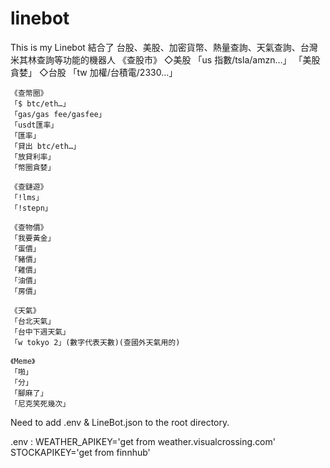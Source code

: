 # linebot
This is my Linebot
結合了 台股、美股、加密貨幣、熱量查詢、天氣查詢、台灣米其林查詢等功能的機器人
    《查股市》
    ◇美股
    「us 指數/tsla/amzn…」
    「美股貪婪」
    ◇台股
    「tw 加權/台積電/2330…」

    《查幣圈》
    「$ btc/eth…」
    「gas/gas fee/gasfee」
    「usdt匯率」
    「匯率」
    「貸出 btc/eth…」
    「放貸利率」
    「幣圈貪婪」

    《查鏈遊》
    「!lms」
    「!stepn」

    《查物價》
    「我要黃金」
    「蛋價」
    「豬價」
    「雞價」
    「油價」
    「房價」

    《天氣》
    「台北天氣」
    「台中下週天氣」
    「w tokyo 2」(數字代表天數)(查國外天氣用的)

    《Meme》
    「啪」
    「分」
    「腳麻了」
    「尼克笑死幾次」





Need to add .env & LineBot.json to the root directory.


.env :
      WEATHER_APIKEY='get from weather.visualcrossing.com'
      STOCKAPIKEY='get from finnhub'
